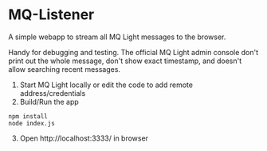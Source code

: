 # MQ-Listener

A simple webapp to stream all MQ Light messages to the browser.

Handy for debugging and testing. The official MQ Light admin console don't print out the whole message, don't show exact timestamp, and doesn't allow searching recent messages.

1. Start MQ Light locally or edit the code to add remote address/credentials
2. Build/Run the app
```
npm install
node index.js
```
3. Open http://localhost:3333/ in browser

